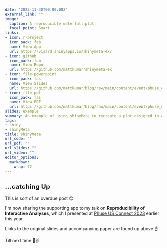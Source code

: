 ```yaml
---
date: "2023-11-30T00:00:00Z"
external_link: ""
image:
  caption: A reproducible waterfall plot
  focal_point: Smart
links:
- icon: r-project
  icon_pack: fab
  name: View App
  url: https://visard.shinyapps.io/shinymeta-ex/
- icon: github
  icon_pack: fab
  name: View Repo
  url: https://github.com/mattkumar/shinymeta-ex
- icon: file-powerpoint
  icon_pack: fas
  name: View Slides
  url: https://github.com/mattkumar/blog/raw/main/content/event/phuse_os_2023/PAP_OS10.pdf
- icon: file-pdf
  icon_pack: fas
  name: View PDF
  url: https://github.com/mattkumar/blog/raw/main/content/event/phuse_os_2023/PRE_OS10.pptx 
slides: example
summary: An example of using shinyMeta to recreate a plot designed in a shiny app
tags:
- shiny
- shinyMeta
title: shinyMeta
url_code: ""
url_pdf: ""
url_slides: ""
url_video: ""
editor_options: 
  markdown: 
    wrap: 72
---
```


<h2>...catching Up</h2>

This is sort of an overdue post 😊

I'm now sharing the supporting app to my talk on <strong>Reproducibility of Interactive Analyses</strong>, which I presented at [Phuse US Connect 2023](https://phuse.global/) earlier this year. 

Links to the original slides and accompanying paper are found up above ☝

Till next time 🍻✌

